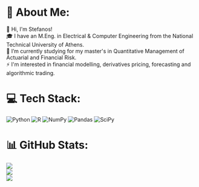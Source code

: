 # 💫 About Me:
👋 Hi, I'm Stefanos!<br>🎓 I have an M.Eng. in Electrical & Computer Engineering from the National Technical University of Athens.<br>🔭 I’m currently studying for my master's in Quantitative Management of Actuarial and Financial Risk.<br>⚡ I'm interested in financial modelling, derivatives pricing, forecasting and algorithmic trading.


# 💻 Tech Stack:
![Python](https://img.shields.io/badge/python-3670A0?style=flat&logo=python&logoColor=ffdd54) ![R](https://img.shields.io/badge/r-%23276DC3.svg?style=flat&logo=r&logoColor=white) ![NumPy](https://img.shields.io/badge/numpy-%23013243.svg?style=flat&logo=numpy&logoColor=white) ![Pandas](https://img.shields.io/badge/pandas-%23150458.svg?style=flat&logo=pandas&logoColor=white) ![SciPy](https://img.shields.io/badge/SciPy-%230C55A5.svg?style=flat&logo=scipy&logoColor=%white) 
# 📊 GitHub Stats:
![](https://github-readme-stats.vercel.app/api?username=stefkonto903&theme=dark&hide_border=true&include_all_commits=false&count_private=false)<br/>
![](https://github-readme-streak-stats.herokuapp.com/?user=stefkonto903&theme=dark&hide_border=true)<br/>
![](https://github-readme-stats.vercel.app/api/top-langs/?username=stefkonto903&theme=dark&hide_border=true&include_all_commits=false&count_private=false&layout=compact)

<!-- Proudly created with GPRM ( https://gprm.itsvg.in ) -->


<!---
stefkonto903/stefkonto903 is a ✨ special ✨ repository because its `README.md` (this file) appears on your GitHub profile.
You can click the Preview link to take a look at your changes.
--->
